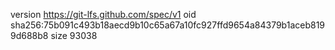 version https://git-lfs.github.com/spec/v1
oid sha256:75b091c493b18aecd9b10c65a67a10fc927ffd9654a84379b1aceb8199d688b8
size 93038
